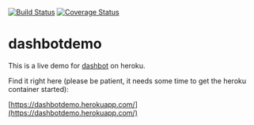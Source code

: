 [![Build Status](https://secure.travis-ci.org/hennr/dashbotdemo.svg?branch=master)](http://travis-ci.org/hennr/dashbotdemo)
[![Coverage Status](https://coveralls.io/repos/hennr/dashbotdemo/badge.svg?branch=master&service=github)](https://coveralls.io/github/hennr/dashbotdemo?branch=master)

# dashbotdemo

This is a live demo for [dashbot](https://github.com/sbstnmsch/dashbot) on heroku.

Find it right here (please be patient, it needs some time to get the heroku container started):

[https://dashbotdemo.herokuapp.com/](https://dashbotdemo.herokuapp.com/)
